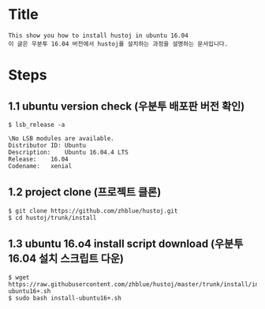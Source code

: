 # Title

    This show you how to install hustoj in ubuntu 16.04
    이 글은 우분투 16.04 버전에서 hustoj를 설치하는 과정을 설명하는 문서입니다.


# Steps

## 1.1 ubuntu version check (우분투 배포판 버전 확인)

    
    $ lsb_release -a
    
    \No LSB modules are available.
    Distributor ID: Ubuntu
    Description:    Ubuntu 16.04.4 LTS
    Release:    16.04
    Codename:   xenial



## 1.2 project clone (프로젝트 클론)

    
    $ git clone https://github.com/zhblue/hustoj.git
    $ cd hustoj/trunk/install

## 1.3  ubuntu 16.o4 install script download (우분투 16.04 설치 스크립트 다운)

    
    $ wget https://raw.githubusercontent.com/zhblue/hustoj/master/trunk/install/install-ubuntu16+.sh
    $ sudo bash install-ubuntu16+.sh


